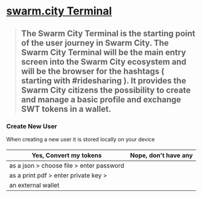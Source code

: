 # [swarm.city Terminal](https://github.com/swarmcity/sc-terminal/blob/master/README.md)


>## The Swarm City Terminal is the starting point of the user journey in Swarm City. The Swarm City Terminal will be the main entry screen into the Swarm City ecosystem and will be the browser for the hashtags ( starting with #ridesharing ). It provides the Swarm City citizens the possibility to create and manage a basic profile and exchange SWT tokens in a wallet.


### Create New User
When creating a new user it is stored locally on your device


####
Yes, Convert my tokens | Nope, don't have any
---------------------- | --------------------
as a json > choose file > enter password |
as a print pdf > enter private key >   |
an external wallet | 
